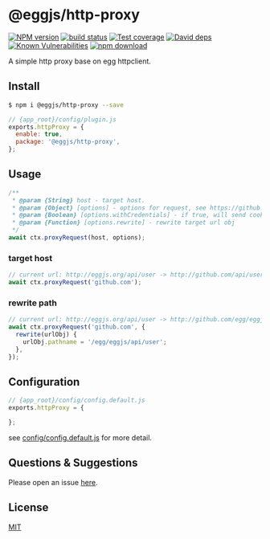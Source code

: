 # @eggjs/http-proxy

[![NPM version][npm-image]][npm-url]
[![build status][travis-image]][travis-url]
[![Test coverage][codecov-image]][codecov-url]
[![David deps][david-image]][david-url]
[![Known Vulnerabilities][snyk-image]][snyk-url]
[![npm download][download-image]][download-url]

[npm-image]: https://img.shields.io/npm/v/@eggjs/http-proxy.svg?style=flat-square
[npm-url]: https://npmjs.org/package/@eggjs/http-proxy
[travis-image]: https://img.shields.io/travis/eggjs/egg-http-proxy.svg?style=flat-square
[travis-url]: https://travis-ci.org/eggjs/egg-http-proxy
[codecov-image]: https://img.shields.io/codecov/c/github/eggjs/egg-http-proxy.svg?style=flat-square
[codecov-url]: https://codecov.io/github/eggjs/egg-http-proxy?branch=master
[david-image]: https://img.shields.io/david/eggjs/egg-http-proxy.svg?style=flat-square
[david-url]: https://david-dm.org/eggjs/egg-http-proxy
[snyk-image]: https://snyk.io/test/npm/@eggjs/http-proxy/badge.svg?style=flat-square
[snyk-url]: https://snyk.io/test/npm/@eggjs/http-proxy
[download-image]: https://img.shields.io/npm/dm/@eggjs/http-proxy.svg?style=flat-square
[download-url]: https://npmjs.org/package/@eggjs/http-proxy

A simple http proxy base on egg httpclient.

## Install


```bash
$ npm i @eggjs/http-proxy --save
```

```js
// {app_root}/config/plugin.js
exports.httpProxy = {
  enable: true,
  package: '@eggjs/http-proxy',
};
```

## Usage

```js
/**
 * @param {String} host - target host.
 * @param {Object} [options] - options for request, see https://github.com/node-modules/urllib
 * @param {Boolean} [options.withCredentials] - if true, will send cookie when cors
 * @param {Function} [options.rewrite] - rewrite target url obj
 */
await ctx.proxyRequest(host, options);
```

### target host

```js
// current url: http://eggjs.org/api/user -> http://github.com/api/user
await ctx.proxyRequest('github.com');
```

### rewrite path

```js
// current url: http://eggjs.org/api/user -> http://github.com/egg/eggjs/api/user
await ctx.proxyRequest('github.com', {
  rewrite(urlObj) {
    urlObj.pathname = '/egg/eggjs/api/user';
  },
});
```

## Configuration

```js
// {app_root}/config/config.default.js
exports.httpProxy = {

};
```

see [config/config.default.js](config/config.default.js) for more detail.

## Questions & Suggestions

Please open an issue [here](https://github.com/eggjs/egg/issues).

## License

[MIT](LICENSE)
